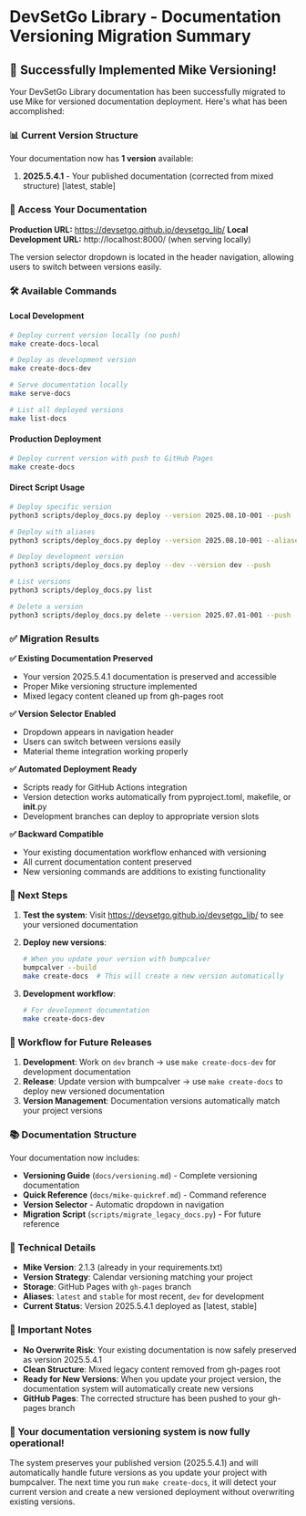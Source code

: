 # DevSetGo Library - Documentation Versioning Migration Summary

## 🎉 Successfully Implemented Mike Versioning!

Your DevSetGo Library documentation has been successfully migrated to use Mike for versioned documentation deployment. Here's what has been accomplished:

### 📊 Current Version Structure

Your documentation now has **1 version** available:

1. **2025.5.4.1** - Your published documentation (corrected from mixed structure) [latest, stable]

### 🔗 Access Your Documentation

**Production URL:** https://devsetgo.github.io/devsetgo_lib/
**Local Development URL:** http://localhost:8000/ (when serving locally)

The version selector dropdown is located in the header navigation, allowing users to switch between versions easily.

### 🛠️ Available Commands

#### Local Development
```bash
# Deploy current version locally (no push)
make create-docs-local

# Deploy as development version  
make create-docs-dev

# Serve documentation locally
make serve-docs

# List all deployed versions
make list-docs
```

#### Production Deployment
```bash
# Deploy current version with push to GitHub Pages
make create-docs
```

#### Direct Script Usage
```bash
# Deploy specific version
python3 scripts/deploy_docs.py deploy --version 2025.08.10-001 --push

# Deploy with aliases
python3 scripts/deploy_docs.py deploy --version 2025.08.10-001 --aliases latest stable --push

# Deploy development version
python3 scripts/deploy_docs.py deploy --dev --version dev --push

# List versions
python3 scripts/deploy_docs.py list

# Delete a version
python3 scripts/deploy_docs.py delete --version 2025.07.01-001 --push
```

### ✅ Migration Results

**✅ Existing Documentation Preserved**
- Your version 2025.5.4.1 documentation is preserved and accessible
- Proper Mike versioning structure implemented
- Mixed legacy content cleaned up from gh-pages root

**✅ Version Selector Enabled**  
- Dropdown appears in navigation header
- Users can switch between versions easily
- Material theme integration working properly

**✅ Automated Deployment Ready**
- Scripts ready for GitHub Actions integration
- Version detection works automatically from pyproject.toml, makefile, or __init__.py
- Development branches can deploy to appropriate version slots

**✅ Backward Compatible**
- Your existing documentation workflow enhanced with versioning
- All current documentation content preserved
- New versioning commands are additions to existing functionality

### 🎯 Next Steps

1. **Test the system**: Visit https://devsetgo.github.io/devsetgo_lib/ to see your versioned documentation

2. **Deploy new versions**: 
   ```bash
   # When you update your version with bumpcalver
   bumpcalver --build
   make create-docs  # This will create a new version automatically
   ```

3. **Development workflow**:
   ```bash
   # For development documentation
   make create-docs-dev
   ```

### 🔄 Workflow for Future Releases

1. **Development**: Work on `dev` branch → use `make create-docs-dev` for development documentation
2. **Release**: Update version with bumpcalver → use `make create-docs` to deploy new versioned documentation  
3. **Version Management**: Documentation versions automatically match your project versions

### 📚 Documentation Structure  

Your documentation now includes:
- **Versioning Guide** (`docs/versioning.md`) - Complete versioning documentation
- **Quick Reference** (`docs/mike-quickref.md`) - Command reference
- **Version Selector** - Automatic dropdown in navigation
- **Migration Script** (`scripts/migrate_legacy_docs.py`) - For future reference

### 🔧 Technical Details

- **Mike Version**: 2.1.3 (already in your requirements.txt)
- **Version Strategy**: Calendar versioning matching your project  
- **Storage**: GitHub Pages with `gh-pages` branch
- **Aliases**: `latest` and `stable` for most recent, `dev` for development
- **Current Status**: Version 2025.5.4.1 deployed as [latest, stable]

### 🚨 Important Notes

- **No Overwrite Risk**: Your existing documentation is now safely preserved as version 2025.5.4.1
- **Clean Structure**: Mixed legacy content removed from gh-pages root  
- **Ready for New Versions**: When you update your project version, the documentation system will automatically create new versions
- **GitHub Pages**: The corrected structure has been pushed to your gh-pages branch

### 🎊 Your documentation versioning system is now fully operational!

The system preserves your published version (2025.5.4.1) and will automatically handle future versions as you update your project with bumpcalver. The next time you run `make create-docs`, it will detect your current version and create a new versioned deployment without overwriting existing versions.
